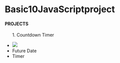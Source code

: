 # Basic10JavaScriptproject
<h4>PROJECTS</h4>

<ul>
  <p>1. Countdown Timer </p>
  <li> <img src="http://127.0.0.1:5500/SOMETH%C4%B0NG%20SPEC%C4%B0AL/countdown-timer/index.html"></img></li>
  <li>Future Date</li>
  <li>Timer</li>
  

</ul>
